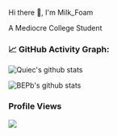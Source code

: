 

<!--   my-ticker -->    
Hi there 👋, I'm Milk_Foam 

A Mediocre College Student

<!--   my-kaggle     
### My achievements on [kaggle](https://www.kaggle.com/andrej0marinchenko):

![competition_light](https://road-to-kaggle-grandmaster.vercel.app/api/badges/andrej0marinchenko/competition/light)
![dataset](https://road-to-kaggle-grandmaster.vercel.app/api/badges/andrej0marinchenko/dataset/light)
![notebook](https://road-to-kaggle-grandmaster.vercel.app/api/badges/andrej0marinchenko/notebook/light)
![discussion](https://road-to-kaggle-grandmaster.vercel.app/api/badges/andrej0marinchenko/discussion/light)
-->

<!--   GitHub stats graph -->
### 📈 GitHub Activity Graph:
![Quiec's github stats](https://github-readme-stats.vercel.app/api/top-langs/?username=MilkFoam-L&theme=radical&layout=compact)

![BEPb's github stats](https://github-readme-stats.vercel.app/api?username=MilkFoam-L&show_icons=true&theme=radical&include_all_commits=true)


### Profile Views

![](https://count.getloli.com/get/@MilkFoam-L.github.readme)
</br>


